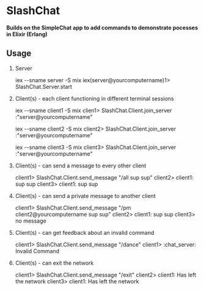 # SlashChat

**Builds on the SimpleChat app to add commands to demonstrate pocesses in Elixir (Erlang)**

## Usage

  1. Server

        iex --sname server -S mix
        iex(server@yourcomputername)1> SlashChat.Server.start

  2. Client(s) - each client functioning in different terminal sessions

        iex --sname client1 -S mix
        clien1> SlashChat.Client.join_server :"server@yourcomputername"
        
        iex --sname client2 -S mix
        client2> SlashChat.Client.join_server :"server@yourcomputername"
        
        iex --sname client3 -S mix
        client3> SlashChat.Client.join_server :"server@yourcomputername"
        
  3. Client(s) - can send a message to every other client

        client1> SlashChat.Client.send_message "/all sup sup"
        client2> client1: sup sup
        client3> client1: sup sup

  4. Client(s) - can send a private message to another client

        client1> SlashChat.Client.send_message "/pm client2@yourcomputername sup sup"
        client2> client1: sup sup
        client3> no message

  5. Client(s) - can get feedback about an invalid command

        client1> SlashChat.Client.send_message "/dance"
        client1> :chat_server: Invalid Command

  6. Client(s) - can exit the network

        client1> SlashChat.Client.send_message "/exit"
        client2> client1: Has left the network
        client3> client1: Has left the network
